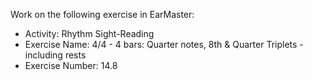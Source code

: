 Work on the following exercise in EarMaster:
- Activity: Rhythm Sight-Reading
- Exercise Name: 4/4 - 4 bars: Quarter notes, 8th & Quarter Triplets - including rests
- Exercise Number: 14.8
